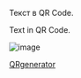 Текст в QR Code.

Text in QR Code.

![image](https://github.com/user-attachments/assets/1e7a9d6a-1d9c-47c0-a6cb-e099e111aa23)

[QRgenerator](https://matveyzz.github.io/QRgenerator/)
